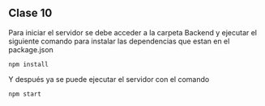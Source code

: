 ## Clase 10


Para iniciar el servidor se debe acceder a la carpeta Backend y ejecutar el siguiente comando para instalar las dependencias que estan en el package.json
~~~
npm install
~~~

Y después ya se puede ejecutar el servidor con el comando
~~~
npm start
~~~